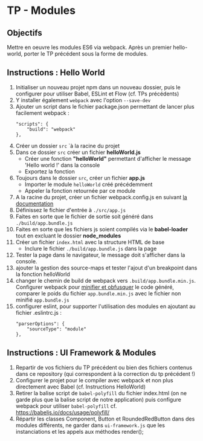 # TP - Modules

## Objectifs
Mettre en oeuvre les modules ES6 via webpack. Après un premier hello-world, porter le TP précédent sous la forme de modules.

## Instructions : Hello World
1. Initialiser un nouveau projet npm dans un nouveau dossier, puis le configurer pour utiliser Babel, ESLint et Flow (cf. TPs précédents)
2. Y installer également `webpack` avec l'option `--save-dev`
3. Ajouter un script dans le fichier package.json permettant de lancer plus facilement webpack :
    ```
    "scripts": {
        "build": "webpack"
    },
    ```
4. Créer un dossier `src` `à la racine du projet
5. Dans ce dossier `src` créer un fichier **helloWorld.js**
    + Créer une fonction **"helloWorld"** permettant d'afficher le message 'Hello world !' dans la console
    + Exportez la fonction
6. Toujours dans le dossier `src`, créer un fichier **app.js**
    + Importer le module `helloWorld` créé précédemment
    + Appeler la fonction retournée par ce module
7. A la racine du projet, créer un fichier webpack.config.js en suivant [la documentation](https://webpack.js.org/concepts/)
8. Définissez le fichier d'entrée à `./src/app.js`
9. Faites en sorte que le fichier de sortie soit généré dans `./build/app.bundle.js`
10. Faites en sorte que les fichiers js soient compilés via le **babel-loader** tout en excluant le dossier **node_modules**
11. Créer un fichier `index.html` avec la structure HTML de base
    + Inclure le fichier `./build/app.bundle.js` dans la page
12. Tester la page dans le navigateur, le message doit s'afficher dans la console.
13. ajouter la gestion des source-maps et tester l'ajout d'un breakpoint dans la fonction helloWorld
14. changer le chemin de build de webpack vers `.build/app.bundle.min.js`. Configurer webpack pour [minifier et obfusquer](https://webpack.js.org/guides/production/) le code généré, comparer le poids du fichier `app.bundle.min.js` avec le fichier non minifié `app.bundle.js`
15. configurer eslint, pour supporter l'utilisation des modules en ajoutant au fichier .eslintrc.js :
    ```
    "parserOptions": {
        "sourceType": "module"
    },
    ```

## Instructions : UI Framework & Modules

1. Repartir de vos fichiers du TP précédent ou bien des fichiers contenus dans ce repository (qui correspondent à la correction du tp précédent !)
2. Configurer le projet pour le compiler avec webpack et non plus directement avec Babel (cf. Instructions HelloWorld)
3. Retirer la balise script de `babel-polyfill` du fichier index.html (on ne garde plus que la balise script de notre application) puis configure webpack pour utiliser `babel-polyfill` cf. https://babeljs.io/docs/usage/polyfill/
4. Répartir les classes Component, Button et RoundedRedButton dans des modules différents, ne garder dans `ui-framework.js` que les instanciations et les appels aux méthodes render();